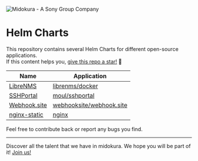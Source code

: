 ![Midokura - A Sony Group Company](https://www.midokura.com/wp-content/uploads/2020/02/logo-midokura.png)

# Helm Charts

This repository contains several Helm Charts for different open-source applications.  
If this content helps you, [give this repo a star!](https://github.com/midokura/helm-charts-community/stargazers) 🌟

| Name | Application |
|------|------------|
| [LibreNMS](https://github.com/midokura/helm-charts-community/tree/main/librenms) | [librenms/docker](https://github.com/librenms/docker) |
| [SSHPortal](https://github.com/midokura/helm-charts-community/tree/main/sshportal) | [moul/sshportal](https://github.com/moul/sshportal) |
| [Webhook.site](https://github.com/midokura/helm-charts-community/tree/main/webhook-site) | [webhooksite/webhook.site](https://github.com/webhooksite/webhook.site) |
| [nginx-static](https://github.com/midokura/helm-charts-community/tree/main/nginx-static) | [nginx](https://hub.docker.com/_/nginx) |

Feel free to contribute back or report any bugs you find.

---

Discover all the talent that we have in midokura. We hope you will be part of it!
[Join us!](https://www.midokura.com/careers/)

